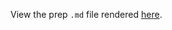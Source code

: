 View the prep `.md` file rendered [here](https://github.com/OHI-Science/bhi/blob/draft/baltic2015/prep/CW/secchi/secchi_prep.md).
